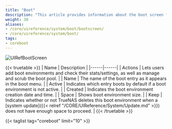 ```yaml
---
title: "Boot"
description: "This article provides information about the boot screen for the TrueNAS CORE."
weight: 30
aliases:
- /core/uireference/system/boot/bootscreen/
- /core/uireference/system/boot/
tags:
- coreboot
---
```


![UIRefBootScreen](/images/CORE/13.0/UIRefBootScreen.png "Boot Screen")

{{< truetable >}}
| Name | Description |
|------|------|
| Actions | Lets users add boot environments and check their stats/settings, as well as manage and scrub the boot pool. |
| Name | The name of the boot entry as it appears in the boot menu. |
| Active | Indicates which entry boots by default if a boot environment is not active. |
| Created | Indicates the boot environment creation date and time. |
| Space | Shows boot environment size. |
| Keep | Indicates whether or not TrueNAS deletes this boot environment when a [system update]({{< relref "/CORE/UIReference/System/Update.md" >}}) does not have enough space to proceed. |
{{< /truetable >}}

{{< taglist tag="coreboot" limit="10" >}}
